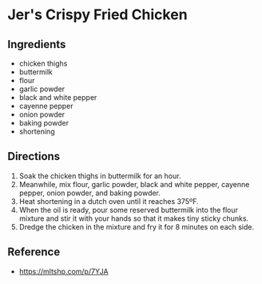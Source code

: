 # Jer's Crispy Fried Chicken

## Ingredients

* chicken thighs
* buttermilk
* flour
* garlic powder
* black and white pepper
* cayenne pepper
* onion powder
* baking powder
* shortening

## Directions

1. Soak the chicken thighs in buttermilk for an hour.
2. Meanwhile, mix flour, garlic powder, black and white pepper, cayenne pepper, onion powder, and baking powder.
3. Heat shortening in a dutch oven until it reaches 375ºF.
4. When the oil is ready, pour some reserved buttermilk into the flour mixture and stir it with your hands so that it makes tiny sticky chunks.
5. Dredge the chicken in the mixture and fry it for 8 minutes on each side.

## Reference

* <https://mltshp.com/p/7YJA>
